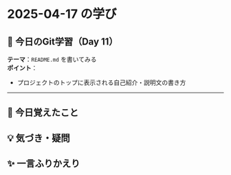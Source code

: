 # 2025-04-17 の学び

## 📘 今日のGit学習（Day 11）

**テーマ**：`README.md` を書いてみる  
**ポイント**：  
- プロジェクトのトップに表示される自己紹介・説明文の書き方

---

## 🧠 今日覚えたこと

## 💡 気づき・疑問

## ✨ 一言ふりかえり

